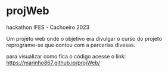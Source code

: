 # projWeb
hackathon IFES - Cachoeiro 2023

Um projeto web onde o objetivo era divulgar o curso do projeto reprograme-se que contou com a parcerias divesas.

para visualizar como fica o código acesse o link:
https://marinho867.github.io/projWeb/
